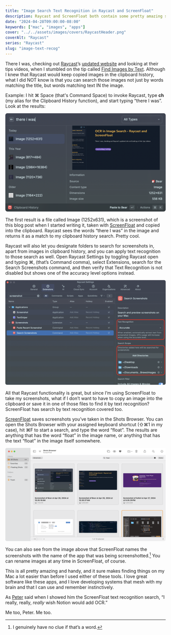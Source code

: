 ```yaml
---
title: "Image Search Text Recognition in Raycast and ScreenFloat"
description: Raycast and ScreenFloat both contain some pretty amazing search features that use text recognition to find matching text in images.
date: "2024-04-28T09:00:00-08:00"
keywords: ["mac", "images", "apps"]
cover: "../../assets/images/covers/RaycastHeader.png"
coverAlt: "Raycast"
series: "Raycast"
slug: "image-text-recog"
---
```

There I was, checking out [Raycast](https://www.raycast.com)’s [updated website](https://www.raycast.com) and looking at their tips videos, when I stumbled on the tip called [Find Images by Text](https://www.youtube.com/watch?v=c96IXGOo6E4). Although I knew that Raycast would keep copied images in the clipboard history, what I did NOT know is that you can search those images not just by words matching the title, but words matching text IN the image.

Example: I hit ⌘ Space (that's Command Space) to invoke Raycast, type **ch** (my alias for the Clipboard History function), and start typing “there I was”. Look at the results:

[![Raycast Clipboard History Image Text Recognition](../../assets/images/posts/RaycastCHImageOCR-3DDA949C-7624-4DA6-BD13-8024FBEBA98A.png)](/images/posts/RaycastCHImageOCR-3DDA949C-7624-4DA6-BD13-8024FBEBA98A.png)

The first result is a file called Image (1252x631), which is a screenshot of this blog post when I started writing it, taken with [ScreenFloat](https://www.screenfloatapp.com) and copied into the clipboard. Raycast sees the words “there I was” in the image and returns it as a match to my clipboard history search. Pretty cool.

Raycast will also let you designate folders to search for screenshots in, apart from images in clipboard history, and you can apply text recognition to those search as well. Open Raycast Settings by toggling Raycast open and typing ⌘, (that’s Command comma), select Extensions, search for the Search Screenshots command, and then verify that Text Recognition is not disabled but shows one of the accuracy level options instead.

[![Raycast Search Screenshots](../../assets/images/posts/RaycastSearchScreenshots-D2BE75B5-6FD9-41D5-9D4E-B2197FDFDEB8.png)](/images/posts/RaycastSearchScreenshots-D2BE75B5-6FD9-41D5-9D4E-B2197FDFDEB8.png)

All that Raycast functionality is great, but since I’m using ScreenFloat to take my screenshots, what if I don’t want to have to copy an image into the clipboard or save it in one of those files to find it by text recognition? ScreenFloat has search by text recognition covered too.

[ScreenFloat](https://www.screenfloatapp.com) saves screenshots you’ve taken in the Shots Browser. You can open the Shots Browser with your assigned keyboard shortcut (⇧⌘1 in my case), hit ⌘F to start a search, and type the word “float”. The results are anything that has the word “float” in the image name, or anything that has the text “float” in the image itself somewhere.

[![ScreenFloat Shots Browser Text Search](../../assets/images/posts/ScreenFloatShotsBrowserTextSearch-9EFC5C9C-699B-4B12-98C7-C60960F1AEF7.png)](/images/posts/ScreenFloatShotsBrowserTextSearch-9EFC5C9C-699B-4B12-98C7-C60960F1AEF7.png)

You can also see from the image above that ScreenFloat names the screenshots with the name of the app that was being screenshotted.[^1] You can rename images at any time in ScreenFloat, of course.

This is all pretty amazing and handy,  and it sure makes finding things on my Mac a lot easier than before I used either of these tools. I love great software like these apps, and I love developing systems that mesh with my brain and that I can use and remember instinctively.

As [Peter](https://infosec.exchange/@nikolaidis) said when I showed him the ScreenFloat text recognition search, “I really, really, *really* wish Notion would add OCR.”

Me too, Peter. Me too.

[^1]: I genuinely have no clue if that’s a word.

